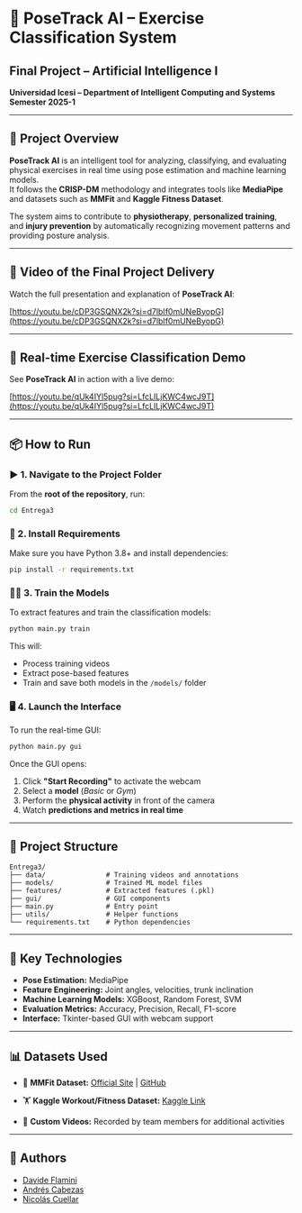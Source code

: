 # 🧠 PoseTrack AI – Exercise Classification System

## Final Project – Artificial Intelligence I

**Universidad Icesi – Department of Intelligent Computing and Systems**  
**Semester 2025-1**

---

## 🎯 Project Overview

**PoseTrack AI** is an intelligent tool for analyzing, classifying, and evaluating physical exercises in real time using pose estimation and machine learning models.  
It follows the **CRISP-DM** methodology and integrates tools like **MediaPipe** and datasets such as **MMFit** and **Kaggle Fitness Dataset**.

The system aims to contribute to **physiotherapy**, **personalized training**, and **injury prevention** by automatically recognizing movement patterns and providing posture analysis.

---

## 🎥 **Video of the Final Project Delivery**

Watch the full presentation and explanation of **PoseTrack AI**:

[https://youtu.be/cDP3GSQNX2k?si=d7lbIf0mUNeByopG](https://youtu.be/cDP3GSQNX2k?si=d7lbIf0mUNeByopG)

---

## 🎥 **Real-time Exercise Classification Demo**

See **PoseTrack AI** in action with a live demo:

[https://youtu.be/qUk4IYl5pug?si=LfcLILjKWC4wcJ9T](https://youtu.be/qUk4IYl5pug?si=LfcLILjKWC4wcJ9T)

---



## 📦 How to Run

### ▶️ 1. Navigate to the Project Folder

From the **root of the repository**, run:

```bash
cd Entrega3
````

### 🧠 2. Install Requirements

Make sure you have Python 3.8+ and install dependencies:

```bash
pip install -r requirements.txt
```

### 🏋️‍♂️ 3. Train the Models

To extract features and train the classification models:

```bash
python main.py train
```

This will:

* Process training videos
* Extract pose-based features
* Train and save both models in the `/models/` folder

### 🖥 4. Launch the Interface

To run the real-time GUI:

```bash
python main.py gui
```

Once the GUI opens:

1. Click **"Start Recording"** to activate the webcam
2. Select a **model** (*Basic* or *Gym*)
3. Perform the **physical activity** in front of the camera
4. Watch **predictions and metrics in real time**

---

## 📂 Project Structure

```
Entrega3/
├── data/               # Training videos and annotations
├── models/             # Trained ML model files
├── features/           # Extracted features (.pkl)
├── gui/                # GUI components
├── main.py             # Entry point
├── utils/              # Helper functions
└── requirements.txt    # Python dependencies
```

---

## 🧠 Key Technologies

* **Pose Estimation:** MediaPipe
* **Feature Engineering:** Joint angles, velocities, trunk inclination
* **Machine Learning Models:** XGBoost, Random Forest, SVM
* **Evaluation Metrics:** Accuracy, Precision, Recall, F1-score
* **Interface:** Tkinter-based GUI with webcam support

---

## 📊 Datasets Used

* 🧘 **MMFit Dataset:**
  [Official Site](https://mmfit.github.io) | [GitHub](https://github.com/KDMStromback/mm-fit)

* 🏋️ **Kaggle Workout/Fitness Dataset:**
  [Kaggle Link](https://www.kaggle.com/datasets/hasyimabdillah/workoutfitness-video)

* 🎥 **Custom Videos:**
  Recorded by team members for additional activities

---

## 👥 Authors

* [Davide Flamini](https://github.com/davidone007)
* [Andrés Cabezas](https://github.com/andrescabezas26)
* [Nicolás Cuellar](https://github.com/Nicolas-CM)
